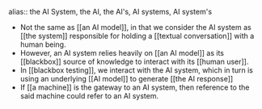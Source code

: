 alias:: the AI System, the AI, the AI's, AI systems, AI system's

- Not the same as [[an AI model]], in that we consider the AI system as [[the system]] responsible for holding a [[textual conversation]] with a human being.
- However, an AI system relies heavily on [[an AI model]] as its [[blackbox]] source of knowledge to interact with its [[human user]].
- In [[blackbox testing]], we interact with the AI system, which in turn is using an underlying [[AI model]] to generate [[the AI response]]
- If [[a machine]] is the gateway to an AI system, then reference to the said machine could refer to an AI system.